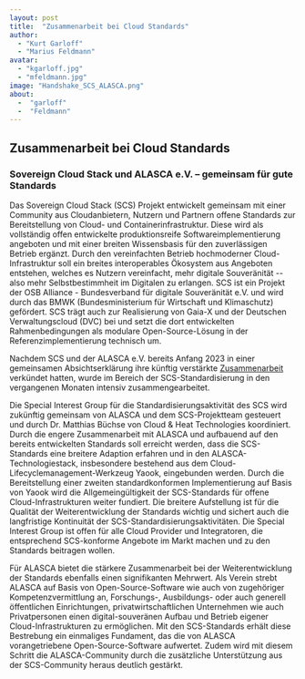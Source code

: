 ```yaml
---
layout: post
title:  "Zusammenarbeit bei Cloud Standards"
author:
  - "Kurt Garloff"
  - "Marius Feldmann"
avatar: 
  - "kgarloff.jpg"
  - "mfeldmann.jpg"
image: "Handshake_SCS_ALASCA.png"
about:
  -  "garloff"
  -  "Feldmann"
---
```

## Zusammenarbeit bei Cloud Standards
### Sovereign Cloud Stack und ALASCA e.V. – gemeinsam für gute Standards

Das Sovereign Cloud Stack (SCS) Projekt entwickelt gemeinsam mit einer
Community aus Cloudanbietern, Nutzern und Partnern offene Standards zur
Bereitstellung von Cloud- und Containerinfrastruktur. Diese wird als
vollständig offen entwickelte produktionsreife Softwareimplementierung
angeboten und mit einer breiten Wissensbasis für den zuverlässigen Betrieb
ergänzt. Durch den vereinfachten Betrieb hochmoderner Cloud-Infrastruktur soll
ein breites interoperables Ökosystem aus Angeboten entstehen, welches es
Nutzern vereinfacht, mehr digitale Souveränität -- also mehr Selbstbestimmheit
im Digitalen zu erlangen. SCS ist ein Projekt der OSB Alliance - Bundesverband
für digitale Souveränität e.V. und wird durch das BMWK (Bundesministerium für
Wirtschaft und Klimaschutz) gefördert. SCS trägt auch zur Realisierung von
Gaia-X und der Deutschen Verwaltungscloud (DVC) bei und setzt die dort
entwickelten Rahmenbedingungen als modulare Open-Source-Lösung in der
Referenzimplementierung technisch um.

Nachdem SCS und der ALASCA e.V. bereits Anfang 2023 in einer gemeinsamen
Absichtserklärung ihre künftig verstärkte
[Zusammenarbeit](https://scs.community/de/2023/01/16/collaboration-of-alasca-and-scs/)
verkündet hatten, wurde im Bereich der SCS-Standardisierung in den vergangenen
Monaten intensiv zusammengearbeitet.

Die Special Interest Group für die Standardisierungsaktivität des SCS wird
zukünftig gemeinsam von ALASCA und dem SCS-Projektteam gesteuert und durch Dr.
Matthias Büchse von Cloud & Heat Technologies koordiniert. Durch die engere Zusammenarbeit
mit ALASCA und aufbauend auf den bereits entwickelten Standards soll erreicht
werden, dass die SCS-Standards eine breitere Adaption erfahren und in den
ALASCA-Technologiestack, insbesondere bestehend aus dem
Cloud-Lifecyclemanagement-Werkzeug Yaook, eingebunden werden. Durch die
Bereitstellung einer zweiten standardkonformen Implementierung auf Basis von
Yaook wird die Allgemeingültigkeit der SCS-Standards für offene
Cloud-Infrastrukturen weiter fundiert. Die breitere Aufstellung ist für die
Qualität der Weiterentwicklung der Standards wichtig und sichert auch die
langfristige Kontinuität der SCS-Standardisierungsaktivitäten. Die Special
Interest Group ist offen für alle Cloud Provider und Integratoren, die
entsprechend SCS-konforme Angebote im Markt machen und zu den Standards
beitragen wollen.

Für ALASCA bietet die stärkere Zusammenarbeit bei der Weiterentwicklung der
Standards ebenfalls einen signifikanten Mehrwert. Als Verein strebt ALASCA auf
Basis von Open-Source-Software wie auch von zugehöriger Kompetenzvermittlung
an, Forschungs-, Ausbildungs- oder auch generell öffentlichen Einrichtungen,
privatwirtschaftlichen Unternehmen wie auch Privatpersonen einen
digital-souveränen Aufbau und Betrieb eigener Cloud-Infrastrukturen zu
ermöglichen. Mit den SCS-Standards erhält diese Bestrebung ein einmaliges
Fundament, das die von ALASCA vorangetriebene Open-Source-Software aufwertet.
Zudem wird mit diesem Schritt die ALASCA-Community durch die zusätzliche
Unterstützung aus der SCS-Community heraus deutlich gestärkt.
